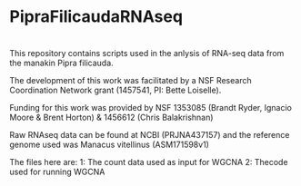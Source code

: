 # PipraFilicaudaRNAseq
# 
This repository contains scripts used in the anlysis of RNA-seq data
from the manakin Pipra filicauda.

The development of this work was facilitated by a NSF Research
Coordination Network grant (1457541, PI: Bette Loiselle).

Funding for this work was provided by NSF 1353085 (Brandt Ryder, Ignacio
Moore & Brent Horton) & 1456612 (Chris Balakrishnan)

Raw RNAseq data can be found at NCBI (PRJNA437157) and the reference
genome used was Manacus vitellinus (ASM171598v1)

The files here are: 
1: The count data used as input for WGCNA 
2: Thecode used for running WGCNA

